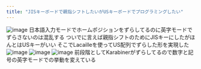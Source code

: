 ```yaml
---
title: "JISキーボードで親指シフトしたいがUSキーボードでプログラミングしたい"
---
```


![image](https://gyazo.com/d367562c93bcb98d85fa3a64f143b06d/thumb/1000)
日本語入力モードでホームポジションをずらしてるのに英字モードでずらさないのは混乱する
ついでに言えば親指シフトのためにJISキーにしたがほんとはUSキーがいい
そこでLacailleを使ってUS配列でずらした形を実現した
![image](https://gyazo.com/7abf72eed47aa934f5849de599cf1968/thumb/1000)
![image](https://gyazo.com/e792481ff589ae07f6d01bf1e80a8cec/thumb/1000)
![image](https://gyazo.com/65c6bd0b8037860610c12aefd3bc5ca5/thumb/1000)
前段階としてKarabinerがずらしてるので数字と記号の英字モードでの挙動を変えている
